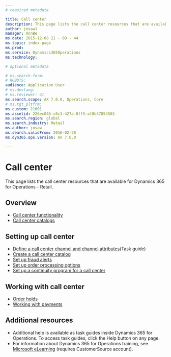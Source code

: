 ```yaml
---
# required metadata

title: Call center
description: This page lists the call center resources that are available for Dynamics 365 for Operations - Retail.
author: josaw1
manager: AnnBe
ms.date: 2015-12-08 21 - 09 - 44
ms.topic: index-page
ms.prod: 
ms.service: Dynamics365Operations
ms.technology: 

# optional metadata

# ms.search.form: 
# ROBOTS: 
audience: Application User
# ms.devlang: 
# ms.reviewer: 41
ms.search.scope: AX 7.0.0, Operations, Core
# ms.tgt_pltfrm: 
ms.custom: 21001
ms.assetid: 226ec046-c0c3-427a-8ff5-af8b37854503
ms.search.region: global
ms.search.industry: Retail
ms.author: josaw
ms.search.validFrom: 2016-02-28
ms.dyn365.ops.version: AX 7.0.0

---
```


# Call center

This page lists the call center resources that are available for Dynamics 365 for Operations - Retail.

Overview
--------

-   [Call center functionality](call-center-functionality.md)
-   [Call center catalogs](call-center-catalogs.md)

## Setting up call center
-   [Define a call center channel and channel attributes](http://ax.help.dynamics.com/en/wiki/define-call-center-channel-and-channel-attributes/)(Task guide)
-   [Create a call center catalog](create-call-center-catalogs.md)
-   [Set up fraud alerts](set-up-fraud-alerts.md)
-   [Set up order processing options](set-up-order-processing-options.md)
-   [Set up a continuity program for a call center](set-up-continuity-program.md)

## Working with call center
-   [Order holds](work-with-order-holds.md)
-   [Working with payments](work-with-payments.md)

## Additional resources
-   Additional help is available as task guides inside Dynamics 365 for Operations. To access task guides, click the Help button on any page.
-   For information about Dynamics 365 for Operations training, see [Microsoft eLearning](https://mbs2.microsoft.com/members/elearning/dynamicstrainingcert.aspx) (requires CustomerSource account).



